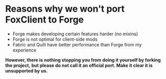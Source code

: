 # Reasons why we won't port FoxClient to Forge
 - Forge makes developing certain features harder (no mixins)
 - Forge is not optimal for client-side mods
 - Fabric and Quilt have better performance than Forge from my experience

**However, there is nothing stopping you from doing it yourself by forking the project,**
**but please do not call it an official port. Make it clear it is unsupported by us.**

